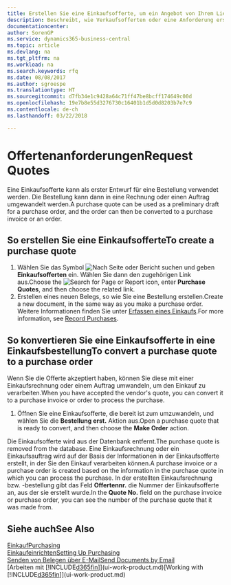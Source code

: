 ```yaml
---
title: Erstellen Sie eine Einkaufsofferte, um ein Angebot von Ihrem Lieferanten anzufordern | Microsoft Docs
description: Beschreibt, wie Verkaufsofferten oder eine Anforderung erstellt wird, um Ihre Offerte zu erfassen, um unter bestimmten Bedingungen einem Kunden zu verkaufen.
documentationcenter: 
author: SorenGP
ms.service: dynamics365-business-central
ms.topic: article
ms.devlang: na
ms.tgt_pltfrm: na
ms.workload: na
ms.search.keywords: rfq
ms.date: 08/08/2017
ms.author: sgroespe
ms.translationtype: HT
ms.sourcegitcommit: d7fb34e1c9428a64c71ff47be8bcff174649c00d
ms.openlocfilehash: 19e7b8e55d3276730c16401b1d5d0d8203b7e7c9
ms.contentlocale: de-ch
ms.lasthandoff: 03/22/2018

---
```

# <a name="request-quotes"></a><span data-ttu-id="61a48-103">Offertenanforderungen</span><span class="sxs-lookup"><span data-stu-id="61a48-103">Request Quotes</span></span>
<span data-ttu-id="61a48-104">Eine Einkaufsofferte kann als erster Entwurf für eine Bestellung verwendet werden. Die Bestellung kann dann in eine Rechnung oder einen Auftrag umgewandelt werden.</span><span class="sxs-lookup"><span data-stu-id="61a48-104">A purchase quote can be used as a preliminary draft for a purchase order, and the order can then be converted to a purchase invoice or an order.</span></span>


## <a name="to-create-a-purchase-quote"></a><span data-ttu-id="61a48-105">So erstellen Sie eine Einkaufsofferte</span><span class="sxs-lookup"><span data-stu-id="61a48-105">To create a purchase quote</span></span>
1. <span data-ttu-id="61a48-106">Wählen Sie das Symbol ![Nach Seite oder Bericht suchen](media/ui-search/search_small.png "Nach Seite oder Bericht suchen") und geben **Einkaufsofferten** ein. Wählen Sie dann den zugehörigen Link aus.</span><span class="sxs-lookup"><span data-stu-id="61a48-106">Choose the ![Search for Page or Report](media/ui-search/search_small.png "Search for Page or Report icon") icon, enter **Purchase Quotes**, and then choose the related link.</span></span>
2. <span data-ttu-id="61a48-107">Erstellen eines neuen Belegs, so wie Sie eine Bestellung erstellen.</span><span class="sxs-lookup"><span data-stu-id="61a48-107">Create a new document, in the same way as you make a purchase order.</span></span> <span data-ttu-id="61a48-108">Weitere Informationen finden Sie unter [Erfassen eines Einkaufs](purchasing-how-record-purchases.md).</span><span class="sxs-lookup"><span data-stu-id="61a48-108">For more information, see [Record Purchases](purchasing-how-record-purchases.md).</span></span>

## <a name="to-convert-a-purchase-quote-to-a-purchase-order"></a><span data-ttu-id="61a48-109">So konvertieren Sie eine Einkaufsofferte in eine Einkaufsbestellung</span><span class="sxs-lookup"><span data-stu-id="61a48-109">To convert a purchase quote to a purchase order</span></span>
<span data-ttu-id="61a48-110">Wenn Sie die Offerte akzeptiert haben, können Sie diese mit einer Einkaufsrechnung oder einem Auftrag umwandeln, um den Einkauf zu verarbeiten.</span><span class="sxs-lookup"><span data-stu-id="61a48-110">When you have accepted the vendor's quote, you can convert it to a purchase invoice or order to process the purchase.</span></span>

1. <span data-ttu-id="61a48-111">Öffnen Sie eine Einkaufsofferte, die bereit ist zum umzuwandeln, und wählen Sie die **Bestellung erst.** Aktion aus.</span><span class="sxs-lookup"><span data-stu-id="61a48-111">Open a purchase quote that is ready to convert, and then choose the **Make Order** action.</span></span>

<span data-ttu-id="61a48-112">Die Einkaufsofferte wird aus der Datenbank entfernt.</span><span class="sxs-lookup"><span data-stu-id="61a48-112">The purchase quote is removed from the database.</span></span> <span data-ttu-id="61a48-113">Eine Einkaufsrechnung oder ein Einkaufsauftrag wird auf der Basis der Informationen in der Einkaufsofferte erstellt, in der Sie den Einkauf verarbeiten können.</span><span class="sxs-lookup"><span data-stu-id="61a48-113">A purchase invoice or a purchase order is created based on the information in the purchase quote in which you can process the purchase.</span></span> <span data-ttu-id="61a48-114">In der erstellten Einkaufsrechnung bzw. -bestellung gibt das Feld **Offertennr.** die Nummer der Einkaufsofferte an, aus der sie erstellt wurde.</span><span class="sxs-lookup"><span data-stu-id="61a48-114">In the **Quote No.** field on the purchase invoice or purchase order, you can see the number of the purchase quote that it was made from.</span></span>

## <a name="see-also"></a><span data-ttu-id="61a48-115">Siehe auch</span><span class="sxs-lookup"><span data-stu-id="61a48-115">See Also</span></span>
[<span data-ttu-id="61a48-116">Einkauf</span><span class="sxs-lookup"><span data-stu-id="61a48-116">Purchasing</span></span>](purchasing-manage-purchasing.md)  
[<span data-ttu-id="61a48-117">Einkaufeinrichten</span><span class="sxs-lookup"><span data-stu-id="61a48-117">Setting Up Purchasing</span></span>](purchasing-setup-purchasing.md)  
[<span data-ttu-id="61a48-118">Senden von Belegen über E-Mail</span><span class="sxs-lookup"><span data-stu-id="61a48-118">Send Documents by Email</span></span>](ui-how-send-documents-email.md)  
<span data-ttu-id="61a48-119">[Arbeiten mit [!INCLUDE[d365fin](includes/d365fin_md.md)]](ui-work-product.md)</span><span class="sxs-lookup"><span data-stu-id="61a48-119">[Working with [!INCLUDE[d365fin](includes/d365fin_md.md)]](ui-work-product.md)</span></span>

